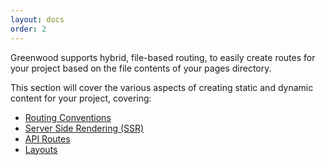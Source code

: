 ```yaml
---
layout: docs
order: 2
---
```


<app-heading-box heading="Pages">
  <p>Greenwood supports hybrid, file-based routing, to easily create routes for your project based on the file contents of your pages directory.</p>
</app-heading-box>

This section will cover the various aspects of creating static and dynamic content for your project, covering:

- [Routing Conventions](/docs/pages/routing/)
- [Server Side Rendering (SSR)](/docs/pages/server-rendering/)
- [API Routes](/docs/pages/api-routes/)
- [Layouts](/docs/pages/layouts/)
